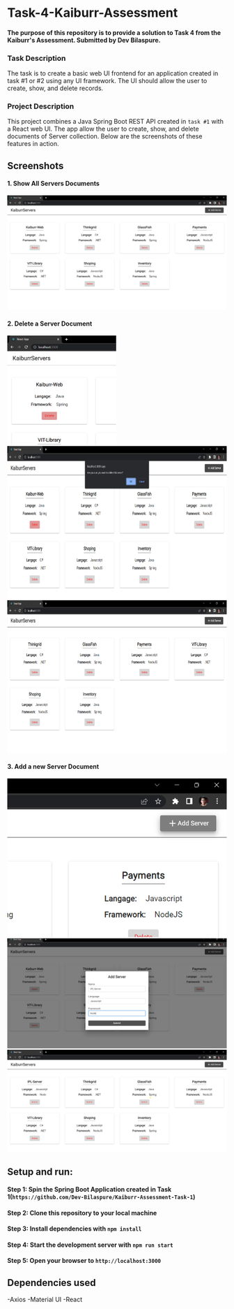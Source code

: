 # Task-4-Kaiburr-Assessment
#### The purpose of this repository is to provide a solution to Task 4 from the Kaiburr's Assessment. Submitted by Dev Bilaspure.

### Task Description
The task is to create a basic web UI frontend for an application created in task #1 or #2 using any UI framework. The UI should allow the user to create, show, and delete records.

### Project Description
This project combines a Java Spring Boot REST API created in `task #1` with a React web UI.
The app allow the user to create, show, and delete documents of Server collection. Below are the screenshots of these features in action.

## Screenshots
#### 1. Show All Servers Documents
![showAllServers](screenshots/viewServers.png)

#### 2. Delete a Server Document
<img src="screenshots/clickDelete.png" height="250">
<img src="screenshots/tryingToDelete.png" height="350">
<img src="screenshots/serverDeleted.png" height="350">

#### 3. Add a new Server Document
![clickAddBtn](screenshots/clickAddBtn.png)
![addServerDialog](screenshots/addServerDialog.png)
![serverAdded](screenshots/serverAdded.png)


## Setup and run:

#### Step 1: Spin the Spring Boot Application created in Task 1(`https://github.com/Dev-Bilaspure/Kaiburr-Assessment-Task-1`)
#### Step 2: Clone this repository to your local machine
#### Step 3: Install dependencies with `npm install`
#### Step 4: Start the development server with `npm run start`
#### Step 5: Open your browser to `http://localhost:3000`


## Dependencies used
-Axios
-Material UI
-React
